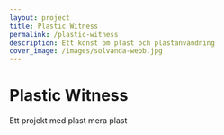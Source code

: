 ```yaml
---
layout: project
title: Plastic Witness
permalink: /plastic-witness
description: Ett konst om plast och plastanvändning
cover_image: /images/solvanda-webb.jpg
---
```


# Plastic Witness

Ett projekt med plast mera plast

